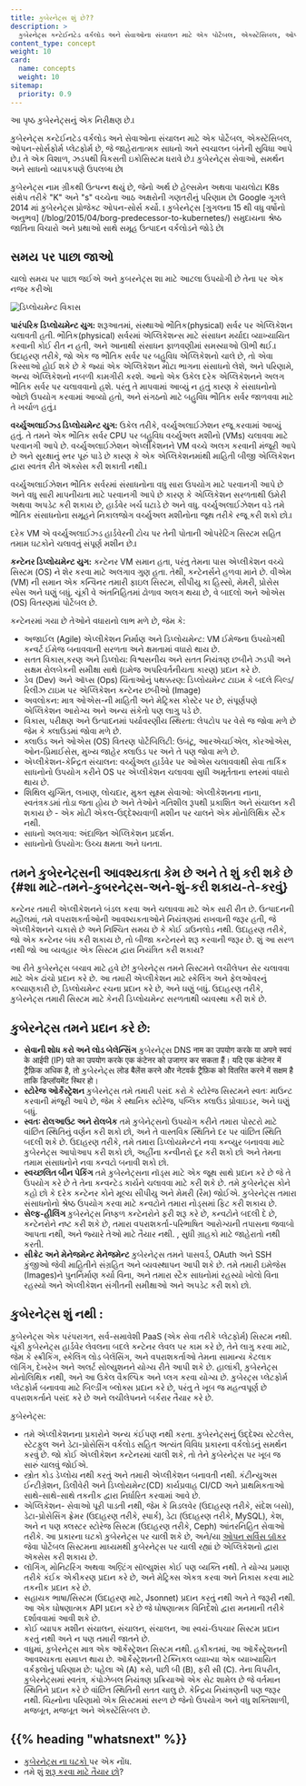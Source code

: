 ```yaml
---
title: કુબેરનેટ્સ શું છે??
description: >
  કુબેરનેટ્સ કન્ટેઈનટેડ વર્કલોડ અને સેવાઓના સંચાલન માટે એક પોર્ટેબલ, એક્સ્ટેંસિબલ, ઓપન-સોર્સફોર્મ પ્લેટફોર્મ છે, જે જાહેરાતાત્મક સાધનો અને સ્વચાલન બંનેની સુવિધા આપે છે.। તે એક વિશાળ, ઝડપથી વિકસતી ઇકોસિસ્ટમ ધરાવે છે.। કુબેરનેટ્સ સેવાઓ, સમર્થન અને સાધનો વ્યાપકપણે ઉપલબ્ધ છે।
content_type: concept
weight: 10
card:
  name: concepts
  weight: 10
sitemap:
  priority: 0.9
---
```


<!-- overview -->

આ પૃષ્ઠ કુબેરનેટ્સનું એક નિરીક્ષણ છે.।

<!-- body -->
કુબેરનેટ્સ કન્ટેઈનટેડ વર્કલોડ અને સેવાઓના સંચાલન માટે એક પોર્ટેબલ, એક્સ્ટેંસિબલ, ઓપન-સોર્સફોર્મ પ્લેટફોર્મ છે, જે જાહેરાતાત્મક સાધનો અને સ્વચાલન બંનેની સુવિધા આપે છે.। તે એક વિશાળ, ઝડપથી વિકસતી ઇકોસિસ્ટમ ધરાવે છે.। કુબેરનેટ્સ સેવાઓ, સમર્થન અને સાધનો વ્યાપકપણે ઉપલબ્ધ છે।

કુબેરનેટ્સ નામ ગ્રીકથી ઉત્પન્ન થયું છે, જેનો અર્થ છે હેલ્સમેન અથવા પાયલોટ।
K8s સંક્ષેપ તરીકે "K" અને "s" વચ્ચેના આઠ અક્ષરોની ગણતરીનું પરિણામ છે। Google ગૂગલે 2014 માં કુબેરનેટ્સ પ્રોજેક્ટ ઓપન-સોર્સ કર્યો. । કુબેરનેટ્સ [ગુગલના 15 થી વધુ વર્ષોનો અનુભવ] (/blog/2015/04/borg-predecessor-to-kubernetes/) સમુદાયના શ્રેષ્ઠ જાતિના વિચારો અને પ્રથાઓ સાથે સમૂહ ઉત્પાદન વર્કલોડને જોડે છે।

## સમય પર પાછા જાઓ

ચાલો સમય પર પાછા જઈએ અને કુબરનેટ્સ શા માટે આટલા ઉપયોગી છે તેના પર એક નજર કરીએ।

![ડિપ્લોયમેન્ટ વિકાસ](/images/docs/Container_Evolution.svg)

**પારંપરિક ડિપ્લોયમેન્ટ યુગ:**
શરૂઆતમાં, સંસ્થાઓ ભૌતિક(physical) સર્વર પર એપ્લિકેશન ચલાવતી હતી. ભૌતિક(physical) સર્વરમાં એપ્લિકેશન્સ માટે સંસાધન મર્યાદા વ્યાખ્યાયિત કરવાની કોઈ રીત ન હતી, અને આનાથી સંસાધન ફાળવણીમાં સમસ્યાઓ ઊભી થઈ.। ઉદાહરણ તરીકે, જો એક જ ભૌતિક સર્વર પર બહુવિધ એપ્લિકેશનો ચાલે છે, તો એવા કિસ્સાઓ હોઈ શકે છે કે જ્યાં એક એપ્લિકેશન મોટા ભાગના સંસાધનો લેશે, અને પરિણામે, અન્ય એપ્લિકેશનો નબળી કામગીરી કરશે. આનો એક ઉકેલ દરેક એપ્લિકેશનને અલગ ભૌતિક સર્વર પર ચલાવવાનો હશે. પરંતુ તે માપવામાં આવ્યું ન હતું કારણ કે સંસાધનોનો ઓછો ઉપયોગ કરવામાં આવ્યો હતો, અને સંગઠનો માટે બહુવિધ ભૌતિક સર્વર જાળવવા માટે તે ખર્ચાળ હતું.।

**વર્ચ્યુઅલાઈઝ્ડ ડિપ્લોયમેન્ટ યુગ:**  ઉકેલ તરીકે, વર્ચ્યુઅલાઈઝેશન રજૂ કરવામાં આવ્યું હતું. તે તમને એક ભૌતિક સર્વર CPU પર બહુવિધ વર્ચ્યુઅલ મશીનો (VMs) ચલાવવા માટે પરવાનગી આપે છે. વર્ચ્યુઅલાઈઝેશન એપ્લીકેશનને VM વચ્ચે અલગ કરવાની મંજૂરી આપે છે અને સુરક્ષાનું સ્તર પૂરું પાડે છે કારણ કે એક એપ્લિકેશનમાંથી માહિતી બીજી એપ્લિકેશન દ્વારા સ્વતંત્ર રીતે ઍક્સેસ કરી શકાતી નથી.।

વર્ચ્યુઅલાઈઝેશન ભૌતિક સર્વરમાં સંસાધનોના વધુ સારા ઉપયોગ માટે પરવાનગી આપે છે અને વધુ સારી માપનીયતા માટે પરવાનગી આપે છે કારણ કે એપ્લિકેશન સરળતાથી ઉમેરી અથવા અપડેટ કરી શકાય છે, હાર્ડવેર ખર્ચ ઘટાડે છે અને વધુ. વર્ચ્યુઅલાઈઝેશન વડે તમે ભૌતિક સંસાધનોના સમૂહને નિકાલજોગ વર્ચ્યુઅલ મશીનોના જૂથ તરીકે રજૂ કરી શકો છો.।

દરેક VM એ વર્ચ્યુઅલાઈઝ્ડ હાર્ડવેરની ટોચ પર તેની પોતાની ઓપરેટિંગ સિસ્ટમ સહિત તમામ ઘટકોને ચલાવતું સંપૂર્ણ મશીન છે.।

**કન્ટેનર ડિપ્લોયમેન્ટ યુગ:** કન્ટેનર VM સમાન હતા, પરંતુ તેમના પાસ એપ્લીકેશન વચ્ચે સિસ્ટમ (OS) ને શેર કરવા માટે અલગાવ ગુણ હતા. તેથી, કન્ટેનર્સને હળવા માને છે. વીએમ (VM) ની સમાન એક કન્વિનર તમારી ફાઇલ સિસ્ટમ, સીપીયુ કા હિસ્સો, મેમરી, પ્રોસેસ સ્પેસ અને ઘણું બધું. ચૂંકી વે અંતનિહિતમાં ઢોળાવ અલગ થયા છે, વે બાદલો અને ઓએસ (OS) વિતરણમાં પોર્ટેબલ છે.

કન્ટેનરમાં ગયા છે તેઓને વધારાનો લાભ મળે છે, જેમ કે:

* અજાઈલ (Agile) એપ્લીકેશન નિર્માણ અને ડિપ્લોયમેન્ટ: VM ઈમેજના ઉપયોગથી કન્વર્ટ ઈમેજ બનાવવાની સરળતા અને ક્ષમતામાં વધારો થાય છે.
* સતત વિકાસ,કરણ અને ડિપ્લોય: વિશ્વસનીય અને સતત નિયંત્રણ છબીને ઝડપી અને સક્ષમ રોલબેકની સમીક્ષા સાથે (ઇમેજ અપરિવર્તનીયતા કારણ) પ્રદાન કરે છે.
* ડેવ (Dev) અને ઑપ્સ (Ops) ચિંતાઓનું પથક્કરણ: ડિપ્લોયમેન્ટ ટાઇમ કે બદલે બિલ્ડ/રિલીઝ ટાઇમ પર એપ્લિકેશન કન્ટેનર છબીઓ (Image)
* અવલોકન: માત્ર ઓએસ-ની માહિતી અને મેટ્રિક્સ કોસ્ટેર પર છે, સંપૂર્ણપણે એપ્લિકેશન આરોગ્ય અને અન્ય સંકેતો પણ લાગુ પડે છે.
* વિકાસ, પરીક્ષણ અને ઉત્પાદનમાં પર્યાવરણીય સ્થિરતા: લેપટોપ પર વેસે જ જોવા મળે છે જેમ કે ક્લાઉડમાં જોવા મળે છે.
* ક્લાઉડ અને ઓએસ (OS) વિતરણ પોર્ટેબિલિટી: ઉબંટૂ, આરએચઈએલ, કોરઓએસ, ઓન-પ્રિમાઈસેસ, મુખ્ય જાહેર ક્લાઉડ પર અને તે પણ જોવા મળે છે.
* એપ્લીકેશન-કેન્દ્રિત સંચાલન: વર્ચ્યુઅલ હાર્ડવેર પર ઓએસ ચલાવવાથી સેવા તાર્કિક સાધનોનો ઉપયોગ કરીને OS પર એપ્લીકેશન ચલાવવા સુધી અમૂર્તતાના સ્તરમાં વધારો થાય છે.
* શિથિલ યુગ્મિત, લખાણ, લોચદાર, મુક્ત સૂક્ષ્મ સેવાઓ: એપ્લીકેશનના નાના, સ્વતંત્રકડમાં તોડા જતા હોય છે અને તેઓને ગતિશીલ રૂપથી પ્રકાશિત અને સંચાલન કરી શકાય છે - એક મોટી એકલ-ઉદ્દેશ્યવાળી મશીન પર ચાલને એક મોનોલિથિક સ્ટૈક નથી.
* સાધનો અલગાવ: અંદાજિત એપ્લિકેશન પ્રદર્શન.
* સાધનોનો ઉપયોગ: ઉચ્ચ ક્ષમતા અને ઘનતા.

## તમને કુબેરનેટ્સની આવશ્યકતા કેમ છે અને તે શું કરી શકે છે {#શા માટે-તમને-કુબરનેટ્સ-અને-શું-કરી શકાય-તે-કરવું}

કન્ટેનર તમારી એપ્લીકેશનને બંડલ કરવા અને ચલાવવા માટે એક સારી રીત છે. ઉત્પાદનની મહૌલમાં, તમે વપરાશકર્તાઓની આવશ્યકતાઓને નિયંત્રણમાં રાખવાની જરૂર હતી, જે એપ્લીકેશનને ચકાસે છે અને નિશ્ચિત સમય છે કે કોઈ ડાઉનલોડ નથી. ઉદાહરણ તરીકે, જો એક કન્ટેનર બંધ કરી શકાય છે, તો બીજા કન્ટેનરને શરૂ કરવાની જરૂર છે. શું આ સરળ નથી જો આ વ્યવહાર એક સિસ્ટમ દ્વારા નિયંત્રિત કરી શકાય?

આ રીતે કુબેરનેટ્સ બચાવ માટે હવે છે! કુબેરનેટ્સ તમને સિસ્ટમને લચીલેપન સેર ચલાવવા માટે એક ઢાંચો પ્રદાન કરે છે. આ તમારી એપ્લીકેશન માટે સ્કેલિંગ અને ફેલઓવરનું કલ્યાણકારી છે, ડિપ્લોયમેન્ટ રચના પ્રદાન કરે છે, અને ઘણું બધું. ઉદાહરણ તરીકે, કુબેરનેટ્સ તમારી સિસ્ટમ માટે કેનરી ડિપ્લોયમેન્ટ સરળતાથી વ્યવસ્થા કરી શકે છે.

## કુબેરનેટ્સ તમને પ્રદાન કરે છે:

* **સેવાની શોધ કરો અને લોડ બેલેન્સિંગ**
કુબેરનેટ્સ DNS नाम का उपयोग करके या अपने स्वयं के आईपी (IP) पते का उपयोग करके एक कंटेनर को उजागर कर सकता हैं। यदि एक कंटेनर में ट्रैफ़िक अधिक है, तो કુબેરનેટ્સ लोड बैलेंस करने और नेटवर्क ट्रैफ़िक को वितरित करने में सक्षम है ताकि डिप्लॉयमेंट स्थिर हो।
* **સ્ટોરેજ ઓર્કેસ્ટ્રેશન**
કુબેરનેટ્સ તમે તમારી પસંદ કરો કે સ્ટોરેજ સિસ્ટમને સ્વતઃ માઉન્ટ કરવાની મંજૂરી આપે છે, જેમ કે સ્થાનિક સ્ટોરેજ, પબ્લિક ક્લાઉડ પ્રોવાઇડર, અને ઘણું બધું.
* **સ્વતઃ રોલઆઉટ અને રોલબેક**
તમે કુબેનેટ્સનો ઉપયોગ કરીને તમારા પોસ્ટરો માટે વાંછિત સ્થિતિનું વર્ણન કરી શકો છો, અને તે વાસ્તવિક સ્થિતિને દર પર વાંછિત સ્થિતિ બદલી શકે છે. ઉદાહરણ તરીકે, તમે તમારા ડિપ્લોયમેન્ટને નવા કન્વ્યુર બનાવવા માટે કુબેરનેટ્સ આપોઆપ કરી શકો છો, અહીંના કન્વીનરો દૂર કરી શકો છો અને તેમના તમામ સંસાધનોને નવા કન્વટો બનાવી શકો છો.
* **સ્વચ્છલિત બીન પેકિંગ**
તમે કુબેરનેટ્સના નૉડ્સ માટે એક જૂથ સાથે પ્રદાન કરે છે જે તે ઉપયોગ કરે છે તે તેના કન્વન્ટેડ કાર્યને ચલાવવા માટે કરી શકે છે. તમે કુબેરનેટ્સ કોને કહો છો કે દરેક કન્ટેનર કોને મૂલ્ય સીપીયુ અને મેમરી (રૈમ) જોઈએ. કુબેરનેટ્સ તમારા સંસાધનોનો શ્રેષ્ઠ ઉપયોગ કરવા માટે કન્વટોને તમારા નોડ્સમાં ફિટ કરી શકાય છે.
* **સેલ્ફ-હીલિંગ**
કુબેરનેટ્સ નિષ્ફળ કન્ટેનરોને ફરી શરૂ કરે છે, કન્વટોને બદલી દે છે, કન્ટેનરોને નષ્ટ કરી શકે છે, તમારા વપરાશકર્તા-પરિભાષિત આરોગ્યની તપાસના જવાબો આપતા નથી, અને જ્યારે તેઓ માટે તૈયાર નથી. , સુધી ગ્રાહકો માટે જાહેરાતો નથી કરતી.
* **સીક્રેટ અને મેનેજમેન્ટ મેનેજમેન્ટ** 
કુબેરનેટ્સ તમને પાસવર્ડ, OAuth અને SSH કુંજીઓ જેવી માહિતીને સંગ્રહિત અને વ્યવસ્થાપન આપી શકે છે. તમે તમારી ઇમેજેસ (Images)ને પુનર્નિર્માણ કર્યા વિના, અને તમારા સ્ટૈક સાધનોમાં રહસ્યો ખોલો વિના રહસ્યો અને એપ્લીકેશન સંગીતની સમીક્ષાઓ અને અપડેટ કરી શકો છો.

##   કુબેરનેટ્સ શું નથી :

કુબેરનેટ્સ એક પરંપરાગત, સર્વ-સમાવેશી PaaS (એક સેવા તરીકે પ્લેટફોર્મ) સિસ્ટમ નથી. ચૂંકી કુબેરનેટ્સ હાર્ડવેર લેવલના બદલે કન્ટેનર લેવલ પર કામ કરે છે, તેને લાગુ કરવા માટે, જેમ કે સ્ક્રીકિંગ, સ્કેલિંગ લોડ બેલેંસિંગ, અને વપરાશકર્તાઓ તેમના સામાન્ય કેટલાક લૉગિંગ, દેખરેખ અને અલર્ટ સોલ્યુશનને યોગ્ય રીતે આપી શકે છે. હાલાંકી, કુબેરનેટ્સ મોનોલિથિક નથી, અને આ ઉકેલ વૈકલ્પિક અને પ્લગ કરવા યોગ્ય છે. કુબેરટ્સ પ્લેટફોર્મ પ્લેટફોર્મ બનાવવા માટે બિલ્ડીંગ બ્લોક્સ પ્રદાન કરે છે, પરંતુ તે ખૂબ જ મહત્વપૂર્ણ છે વપરાશકર્તાને પસંદ કરે છે અને લચીલેપનને બર્કરાર તૈયાર કરે છે.

કુબેરનેટ્સ:

* તમે એપ્લીકેશનના પ્રકારોને અન્ય કંઈપણ નથી કરતા. કુબેરનેટ્સનું ઉદ્દેશ્ય સ્ટેટલેસ, સ્ટેટફુલ અને ડેટા-પ્રોસેસિંગ વર્કલોડ સહિત અત્યંત વિવિધ પ્રકારના વર્કલોડનું સમર્થન કરવું છે. જો કોઈ એપ્લીકેશન કન્ટેનરમાં ચાલી શકે, તો તેને કુબેરનેટ્સ પર ખૂબ જ સારું ચાલવું જોઈએ.
* સ્ત્રોત કોડ ડેપ્લોય નથી કરતું અને તમારી એપ્લીકેશન બનાવતી નથી. કંટીન્યુઅસ ઈન્ટીગ્રેશન, ડિલીવેરી અને ડિપ્લોયમેન્ટ(CD) કાર્યપ્રવાહ CI/CD અને પ્રાથમિકતાઓ સાથે-સાથે-સાથે તકનીક દ્વારા નિર્ધારિત કરવામાં આવે છે.
* એપ્લિકેશન- સેવાઓ પૂરી પાડતી નથી, જેમ કે મિડલવેર (ઉદાહરણ તરીકે, સંદેશ બસો), ડેટા-પ્રોસેસિંગ ફ્રેમર (ઉદાહરણ તરીકે, સ્પાર્ક), ડેટા (ઉદાહરણ તરીકે, MySQL), કેશ, અને ન પણ ક્લસ્ટર સ્ટોરેજ સિસ્ટમ (ઉદાહરણ તરીકે, Ceph) આંતરનિહિત સેવાઓ તરીકે. આ પ્રકારના ઘટકો કુબેરનેટ્સ પર ચાલી શકે છે, અને/યા [ઓપન સર્વિસ બ્રૉકર](https://openservicebrokerapi.org/) જેવા પોર્ટેબલ સિસ્ટમના માધ્યમથી કુબેરનેટ્સ પર ચાલી રહ્યાં છે એપ્લિકેશનો દ્વારા ઍક્સેસ કરી શકાય છે. 
* લૉગિંગ, મોનિટરિંગ અથવા અલ્ર્ટિંગ સૉલ્યુશંસ કોઈ પણ વ્યક્તિ નથી. તે યોગ્ય પ્રમાણ તરીકે કંઈક એકીકરણ પ્રદાન કરે છે, અને મેટ્રિક્સ એકત્ર કરવા અને નિકાસ કરવા માટે તકનીક પ્રદાન કરે છે.
* સહાયક ભાષા/સિસ્ટમ (ઉદાહરણ માટે, Jsonnet) પ્રદાન કરતું નથી અને તે જરૂરી નથી. આ એક ઘોષણાત્મક API પ્રદાન કરે છે જે ઘોષણાત્મક વિનિર્દેશો દ્વારા મનમાની તરીકે દર્શાવવામાં આવી શકે છે.
* કોઈ વ્યાપક મશીન સંચાલન, સંચાલન, સંચાલન, આ સ્વયં-ઉપચાર સિસ્ટમ પ્રદાન કરતું નથી અને ન પણ તમારી જાતને છે.
* વધુમાં, કુબેરનેટ્સ માત્ર એક ઑર્કેસ્ટ્રેશન સિસ્ટમ નથી. હકીકતમાં, આ ઑર્કેસ્ટ્રેશનની આવશ્યકતા સમાપ્ત થાય છે. ઑર્કેસ્ટ્રેશનની ટેક્નિકલ વ્યાખ્યા એક વ્યાખ્યાયિત વર્કફ્લોનું પરિણામ છે: પહેલા એ (A) કરો, પછી બી (B), ફરી સી (C). તેના વિપરીત, કુબેરનેટ્સમાં સ્વતંત્ર, કંપોઝેબલ નિયંત્રણ પ્રક્રિયાઓ એક સેટ શામેલ છે જે વર્તમાન સ્થિતિને પ્રદાન કરે છે વાંછિત સ્થિતિની સતત ચાલુ છે. કેન્દ્રિય નિયંત્રણની પણ જરૂર નથી. ચિહ્નોના પરિણામો એક સિસ્ટમમાં સરળ છે જેનો ઉપયોગ અને વધુ શક્તિશાળી, મજબૂત, મજબૂત અને એક્સ્ટેંસિબલ છે.



## {{% heading "whatsnext" %}}

*   [કુબેરનેટ્સ ના ઘટકો ](/docs/concepts/overview/components/)પર એક નોંધ.
*   તમે શું [શરૂ કરવા માટે તૈયાર છો](/docs/setup/)?